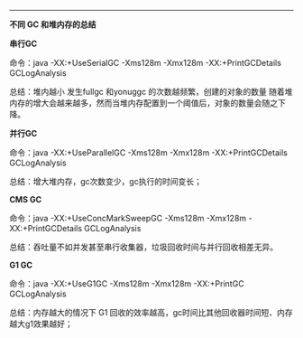 ****

**不同 GC 和堆内存的总结**

**串行GC**

命令：java -XX:+UseSerialGC -Xms128m -Xmx128m -XX:+PrintGCDetails GCLogAnalysis

总结：堆内越小 发生fullgc 和yonuggc 的次数越频繁，创建的对象的数量 随着堆内存的增大会越来越多，然而当堆内存配置到一个阈值后，对象的数量会随之下降。

**并行GC**

命令：java -XX:+UseParallelGC -Xms128m -Xmx128m -XX:+PrintGCDetails GCLogAnalysis

总结：增大堆内存，gc次数变少，gc执行的时间变长；

**CMS GC**

命令：java -XX:+UseConcMarkSweepGC -Xms128m -Xmx128m -XX:+PrintGCDetails GCLogAnalysis

总结：吞吐量不如并发甚至串行收集器，垃圾回收时间与并行回收相差无异。

**G1 GC**

命令：java -XX:+UseG1GC -Xms128m -Xmx128m -XX:+PrintGC GCLogAnalysis

总结：内存越大的情况下 G1 回收的效率越高，gc时间比其他回收器时间短、内存越大g1效果越好；